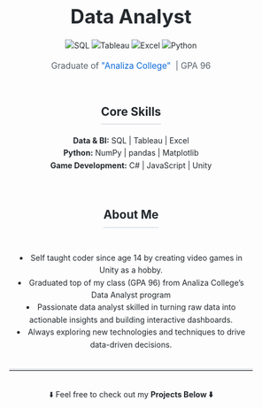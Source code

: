 <!-- Paste this into your profile README (Avivor22/Avivor22) -->
<div style="font-family: -apple-system, BlinkMacSystemFont, 'Segoe UI', Roboto, 'Helvetica Neue', Arial, sans-serif; color: #24292e; line-height: 1.6; margin: 2rem; text-align: center;">

  <!-- Main Title -->
  <h1 style="font-size: 2.5em; margin-bottom: 0.5rem;">
    Data Analyst
  </h1>
  
![SQL](https://img.shields.io/badge/SQL-blue) 
![Tableau](https://img.shields.io/badge/Tableau-orange)
![Excel](https://img.shields.io/badge/Excel-darkgreen)
![Python](https://img.shields.io/badge/Python-yellowgreen) 

  <!-- Subtitle -->
  <p style="font-size: 1.1em; color: #57606a; margin-top: 0; margin-bottom: 1.5em;">
    Graduate of 
    <a href="https://www.analiza.org.il/data-expert" style="color: #0969da; text-decoration: none;">
      "Analiza College"
    </a>&nbsp;| GPA 96
  </p>

  <!-- Skills Section -->
  <h2 style="font-size: 1.5em; margin-bottom: 0.5em; border-bottom: 2px solid #e1e4e8; display: inline-block; padding-bottom: 0.25em;">
    Core Skills
  </h2>
  <p style="margin-top: 0.5em; margin-bottom: 2rem; font-size: 1em;">
    <strong>Data &amp; BI:</strong> SQL&nbsp;| Tableau&nbsp;| Excel<br>
    <strong>Python:</strong> NumPy&nbsp;| pandas&nbsp;| Matplotlib<br>
    <strong>Game Development:</strong> C#&nbsp;| JavaScript&nbsp;| Unity
  </p>

  <!-- About Me -->
  <h2 style="font-size: 1.5em; margin-bottom: 0.5em; border-bottom: 2px solid #e1e4e8; display: inline-block; padding-bottom: 0.25em;">
    About Me
  </h2>
  <p style="margin-top: 0.5em; margin-bottom: 2rem; font-size: 1em; max-width: 600px; margin-left: auto; margin-right: auto;">
    <li> Self taught coder since age 14 by creating video games in Unity as a hobby. </li>
    <li> Graduated top of my class (GPA 96) from Analiza College’s Data Analyst  
    program </li>
    <li> Passionate data analyst skilled in turning raw data into actionable insights and building  
    interactive dashboards. </li>
    <li> Always exploring new technologies and techniques to drive data-driven  
    decisions. </li>
  </p>

  <!-- Bottom Thick Line -->
  <hr style="border:0; border-top:3px solid #e1e4e8; margin: 2rem 0;" />

  <!-- Call to Explore Projects -->
  <p style="font-size: 1em; margin-top: 0; color: #24292e;">
    ⬇️ Feel free to check out my <strong>Projects Below ⬇️</strong>
  </p>
  
</div>
